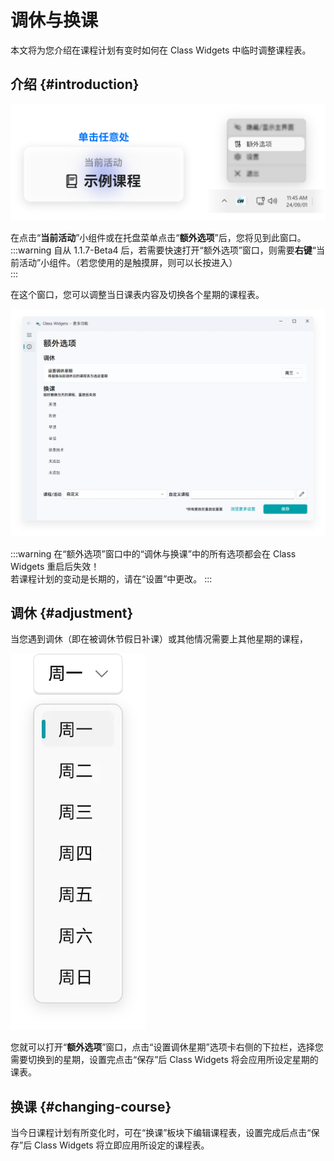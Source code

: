 # 调休与换课

本文将为您介绍在课程计划有变时如何在 Class Widgets 中临时调整课程表。

## 介绍 {#introduction}

![Group 96.png](/instr/sche/adjust-open.png)

在点击“**当前活动**”小组件或在托盘菜单点击“**额外选项**”后，您将见到此窗口。\
:::warning
自从 1.1.7-Beta4 后，若需要快速打开“额外选项”窗口，则需要**右键**“当前活动”小组件。（若您使用的是触摸屏，则可以长按进入）\
:::

在这个窗口，您可以调整当日课表内容及切换各个星期的课程表。

![Image 21.png](/instr/sche/adjust.png)

:::warning
在“额外选项”窗口中的“调休与换课”中的所有选项都会在 Class Widgets 重启后失效！\
若课程计划的变动是长期的，请在“设置”中更改。
:::

## 调休 {#adjustment}

当您遇到调休（即在被调休节假日补课）或其他情况需要上其他星期的课程，

![Group 100.png](/instr/sche/adjust-switch.png)

您就可以打开“**额外选项**”窗口，点击“设置调休星期”选项卡右侧的下拉栏，选择您需要切换到的星期，设置完点击“保存”后 Class Widgets 将会应用所设定星期的课表。

## 换课 {#changing-course}

当今日课程计划有所变化时，可在“换课”板块下编辑课程表，设置完成后点击“保存”后 Class Widgets 将立即应用所设定的课程表。